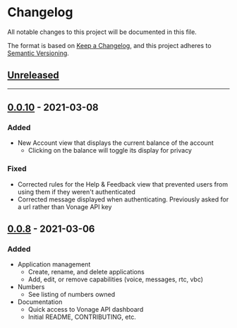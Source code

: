 # Changelog

All notable changes to this project will be documented in this file.

The format is based on [Keep a Changelog](https://keepachangelog.com/en/1.0.0/),
and this project adheres to [Semantic Versioning](https://semver.org/spec/v2.0.0.html).

## [Unreleased]

---

## [0.0.10] - 2021-03-08

### Added

- New Account view that displays the current balance of the account
  - Clicking on the balance will toggle its display for privacy
  
### Fixed

- Corrected rules for the Help & Feedback view that prevented users
from using them if they weren't authenticated
- Corrected message displayed when authenticating. Previously asked for a url rather than Vonage API key

## [0.0.8] - 2021-03-06

### Added

- Application management
  - Create, rename, and delete applications
  - Add, edit, or remove capabilities (voice, messages, rtc, vbc)
- Numbers
  - See listing of numbers owned
- Documentation
  - Quick access to Vonage API dashboard
  - Initial README, CONTRIBUTING, etc.

[unreleased]: https://github.com/vonage/vscode/compare/0.0.10...HEAD
[0.0.10]: https://github.com/vonage/vscode/compare/0.0.8...0.0.10
[0.0.8]: https://github.com/vonage/vscode/compare/edc07b4...0.0.8
